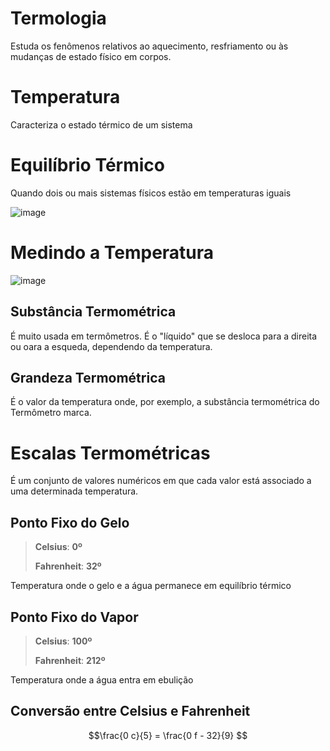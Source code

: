# Termologia
Estuda os fenômenos relativos ao aquecimento, resfriamento ou às mudanças de estado físico em corpos.
# Temperatura
Caracteriza o estado térmico de um sistema
# Equilíbrio Térmico
Quando dois ou mais sistemas físicos estão em temperaturas iguais

![image](https://user-images.githubusercontent.com/71853418/236334016-9d237477-5b29-48ae-a437-30a1b7e6c6b2.png)
# Medindo a Temperatura
![image](https://user-images.githubusercontent.com/71853418/236333872-eeab33e9-a97f-4132-98c4-868ee22a6f4b.png)

## Substância Termométrica
É muito usada em termômetros. É o "líquido" que se desloca para a direita ou oara a esqueda, dependendo da temperatura.
## Grandeza Termométrica
É o valor da temperatura onde, por exemplo, a substância termométrica do Termômetro marca.

# Escalas Termométricas
É um conjunto de valores numéricos em que cada valor está associado a uma determinada temperatura.
## Ponto Fixo do Gelo
> **Celsius**: **0º**
> 
> **Fahrenheit**: **32º**

Temperatura onde o gelo e a água permanece em equilíbrio térmico
## Ponto Fixo do Vapor
> **Celsius**: **100º**
> 
> **Fahrenheit**: **212º**

Temperatura onde a água entra em ebulição

## Conversão entre Celsius e Fahrenheit
```math
\frac{0 c}{5} = \frac{0 f - 32}{9}

```
